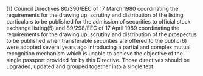 (1) Council Directives 80/390/EEC of 17 March 1980 coordinating the requirements for the drawing up, scrutiny and distribution of the listing particulars to be published for the admission of securities to official stock exchange listing(5) and 89/298/EEC of 17 April 1989 coordinating the requirements for the drawing up, scrutiny and distribution of the prospectus to be published when transferable securities are offered to the public(6) were adopted several years ago introducing a partial and complex mutual recognition mechanism which is unable to achieve the objective of the single passport provided for by this Directive. Those directives should be upgraded, updated and grouped together into a single text.